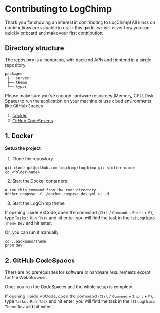 # Contributing to LogChimp

Thank you for showing an interest in contributing to LogChimp! All kinds on contributions are valuable to us. In this guide, we will cover how you can quickly onboard and make your first contribution.

## Directory structure

The repository is a monorepo, with backend APIs and frontend in a single repository.

```
packages
 ├── server
 ├── theme
 └── types
```

Please make sure you've enough hardware resources (Memory, CPU, Disk Space) to run the application on your machine or use cloud environments like GitHub Spaces

1. [Docker](#1-docker)
2. [GitHub CodeSpaces](#2-github-codespaces)

## 1. Docker

#### Setup the project

1. Clone the repository

```shell
git clone git@github.com:logchimp/logchimp.git <folder-name>
cd <folder-name>
```

2. Start the Docker containers

```shell
# run this command from the root directory
docker compose -f ./docker-compose.dev.yml up -d
```

3. Start the LogChimp theme

If opening inside VSCode, open the command (`Ctrl` / `Command` + `Shift` + `P`), type `Tasks: Run Task` and hit enter, you will find the task in the list `LogChimp Theme Dev` and hit enter.

Or, you can run it manually 

```shell
cd ./packages/theme
pnpm dev
```

## 2. GitHub CodeSpaces

There are no prerequisites for software or hardware requirements except for the Web Browser.

Once you run the CodeSpaces and the whole setup is complete.

If opening inside VSCode, open the command (`Ctrl` / `Command` + `Shift` + `P`), type `Tasks: Run Task` and hit enter, you will find the task in the list `LogChimp Theme Dev` and hit enter.
